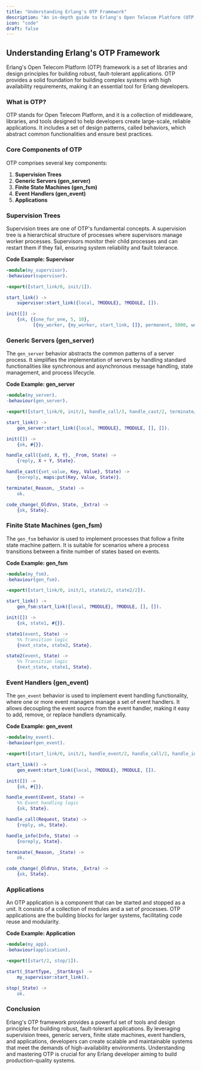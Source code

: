```yaml
---
title: "Understanding Erlang's OTP Framework"
description: "An in-depth guide to Erlang's Open Telecom Platform (OTP) framework."
icon: "code"
draft: false
---
```


## Understanding Erlang's OTP Framework

Erlang's Open Telecom Platform (OTP) framework is a set of libraries and design principles for building robust, fault-tolerant applications. OTP provides a solid foundation for building complex systems with high availability requirements, making it an essential tool for Erlang developers.

### What is OTP?

OTP stands for Open Telecom Platform, and it is a collection of middleware, libraries, and tools designed to help developers create large-scale, reliable applications. It includes a set of design patterns, called behaviors, which abstract common functionalities and ensure best practices.

### Core Components of OTP

OTP comprises several key components:

1. **Supervision Trees**
2. **Generic Servers (gen_server)**
3. **Finite State Machines (gen_fsm)**
4. **Event Handlers (gen_event)**
5. **Applications**

### Supervision Trees

Supervision trees are one of OTP's fundamental concepts. A supervision tree is a hierarchical structure of processes where supervisors manage worker processes. Supervisors monitor their child processes and can restart them if they fail, ensuring system reliability and fault tolerance.

**Code Example: Supervisor**

```erlang
-module(my_supervisor).
-behaviour(supervisor).

-export([start_link/0, init/1]).

start_link() ->
    supervisor:start_link({local, ?MODULE}, ?MODULE, []).

init([]) ->
    {ok, {{one_for_one, 5, 10},
          [{my_worker, {my_worker, start_link, []}, permanent, 5000, worker, [my_worker]}]}}.
```

### Generic Servers (gen_server)

The `gen_server` behavior abstracts the common patterns of a server process. It simplifies the implementation of servers by handling standard functionalities like synchronous and asynchronous message handling, state management, and process lifecycle.

**Code Example: gen_server**

```erlang
-module(my_server).
-behaviour(gen_server).

-export([start_link/0, init/1, handle_call/3, handle_cast/2, terminate/2, code_change/3]).

start_link() ->
    gen_server:start_link({local, ?MODULE}, ?MODULE, [], []).

init([]) ->
    {ok, #{}}.

handle_call({add, X, Y}, _From, State) ->
    {reply, X + Y, State}.

handle_cast({set_value, Key, Value}, State) ->
    {noreply, maps:put(Key, Value, State)}.

terminate(_Reason, _State) ->
    ok.

code_change(_OldVsn, State, _Extra) ->
    {ok, State}.
```

### Finite State Machines (gen_fsm)

The `gen_fsm` behavior is used to implement processes that follow a finite state machine pattern. It is suitable for scenarios where a process transitions between a finite number of states based on events.

**Code Example: gen_fsm**

```erlang
-module(my_fsm).
-behaviour(gen_fsm).

-export([start_link/0, init/1, state1/2, state2/2]).

start_link() ->
    gen_fsm:start_link({local, ?MODULE}, ?MODULE, [], []).

init([]) ->
    {ok, state1, #{}}.

state1(event, State) ->
    %% Transition logic
    {next_state, state2, State}.

state2(event, State) ->
    %% Transition logic
    {next_state, state1, State}.
```

### Event Handlers (gen_event)

The `gen_event` behavior is used to implement event handling functionality, where one or more event managers manage a set of event handlers. It allows decoupling the event source from the event handler, making it easy to add, remove, or replace handlers dynamically.

**Code Example: gen_event**

```erlang
-module(my_event).
-behaviour(gen_event).

-export([start_link/0, init/1, handle_event/2, handle_call/2, handle_info/2, terminate/2, code_change/3]).

start_link() ->
    gen_event:start_link({local, ?MODULE}, ?MODULE, []).

init([]) ->
    {ok, #{}}.

handle_event(Event, State) ->
    %% Event handling logic
    {ok, State}.

handle_call(Request, State) ->
    {reply, ok, State}.

handle_info(Info, State) ->
    {noreply, State}.

terminate(_Reason, _State) ->
    ok.

code_change(_OldVsn, State, _Extra) ->
    {ok, State}.
```

### Applications

An OTP application is a component that can be started and stopped as a unit. It consists of a collection of modules and a set of processes. OTP applications are the building blocks for larger systems, facilitating code reuse and modularity.

**Code Example: Application**

```erlang
-module(my_app).
-behaviour(application).

-export([start/2, stop/1]).

start(_StartType, _StartArgs) ->
    my_supervisor:start_link().

stop(_State) ->
    ok.
```

### Conclusion

Erlang's OTP framework provides a powerful set of tools and design principles for building robust, fault-tolerant applications. By leveraging supervision trees, generic servers, finite state machines, event handlers, and applications, developers can create scalable and maintainable systems that meet the demands of high-availability environments. Understanding and mastering OTP is crucial for any Erlang developer aiming to build production-quality systems.